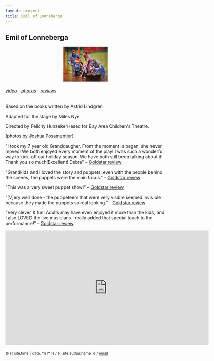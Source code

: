 ```yaml
---
layout: project
title: Emil of Lonneberga
---
```


<style>
img { max-width: 500px; }
</style>

## Emil of Lonneberga

<style>
img { display: inline; }
img#emil { width: 10em; }
img.proj { display: block; margin: auto; }
</style>

<img id="emil" class="proj" src="/src/img/emil-main.jpg">


###### [video][emil-video] - [photos][emil-photos] - [reviews][emil-review]

Based on the books written by Astrid Lindgren

Adapted for the stage by Miles Nye

Directed by Felicity HunzekerHesed for Bay Area Children's Theatre.

(photos by [Joshua Posamentier][posamentier])

"I took my 7 year old Granddaugher. From the moment is began, she never moved! We both enjoyed every moment of the play! I was such a wonderful way to kick-off our holiday season. We have both still been talking about it! Thank you so much!Excellent! Debra" – [Goldstar review ][emil-review]

"Grandkids and I loved the story and puppets; even with the people behind the scenes, the puppets were the main focus." – [Goldstar review ][emil-review]

"This was a very sweet puppet show!" – [Goldstar review ][emil-review]

“[V]ery well done - the puppeteers that were very visible seemed invisible because they made the puppets so real looking.” – [Goldstar review ][emil-review]

"Very clever & fun! Adults may have even enjoyed it more than the kids, and I also LOVED the live musicians--really added that special touch to the performance!" – [Goldstar review ][emil-review]

<center>
<iframe width="640" height="360" src="https://www.youtube.com/embed/XirYEa_Qd94" frameborder="0" allowfullscreen></iframe>
</center>

<small> &copy; {{ site.time | date: '%Y' }} / {{ site.author.name }} /
[email][mail]</small>

[mail]:mailto:molecule@berkeley.edu
[emil-photos]:https://www.flickr.com/photos/mollynicholas/sets/72157628292105639/
[emil-video]:https://www.youtube.com/watch?v=XirYEa_Qd94
[posamentier]:https://posamentier.smugmug.com/Theater/Main-Stage/Emil/Emil-Star/i-jBDSChw
[emil-review]:https://www.goldstar.com/events/berkeley-ca/emil-of-lonneberga?reviews=all#reviews


